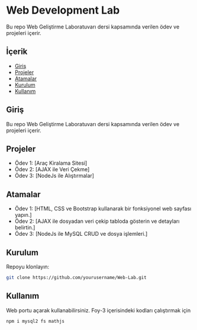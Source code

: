 # Web Development Lab

Bu repo Web Geliştirme Laboratuvarı dersi kapsamında verilen ödev ve projeleri içerir.

## İçerik

- [Giriş](#giriş)
- [Projeler](#projeler)
- [Atamalar](#atamalar)
- [Kurulum](#kurulum)
- [Kullanım](#kullanım)

## Giriş

Bu repo Web Geliştirme Laboratuvarı dersi kapsamında verilen ödev ve projeleri içerir.

## Projeler

- Ödev 1: [Araç Kiralama Sitesi]
- Ödev 2: [AJAX ile Veri Çekme]
- Ödev 3: [NodeJs ile Alıştırmalar]

## Atamalar

- Ödev 1: [HTML, CSS ve Bootstrap kullanarak bir fonksiyonel web sayfası yapın.]
- Ödev 2: [AJAX ile dosyadan veri çekip tabloda gösterin ve detayları belirtin.]
- Ödev 3: [NodeJs ile MySQL CRUD ve dosya işlemleri.]

## Kurulum

Repoyu klonlayın:

```bash
git clone https://github.com/yourusername/Web-Lab.git
```

## Kullanım

Web portu açarak kullanabilirsiniz.
Foy-3 içerisindeki kodları çalıştırmak için

```bash
npm i mysql2 fs mathjs
```
